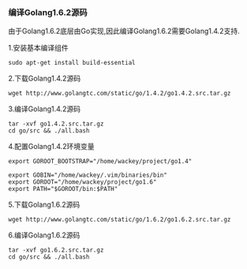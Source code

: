 ### 编译Golang1.6.2源码
由于Golang1.6.2底层由Go实现,因此编译Golang1.6.2需要Golang1.4.2支持.

1.安装基本编译组件
```
sudo apt-get install build-essential
```

2.下载Golang1.4.2源码
```
wget http://www.golangtc.com/static/go/1.4.2/go1.4.2.src.tar.gz
```

3.编译Golang1.4.2源码
```
tar -xvf go1.4.2.src.tar.gz
cd go/src && ./all.bash
```

4.配置Golang1.4.2环境变量
```
export GOROOT_BOOTSTRAP="/home/wackey/project/go1.4"

export GOBIN="/home/wackey/.vim/binaries/bin"
export GOROOT="/home/wackey/project/go1.6"
export PATH="$GOROOT/bin:$PATH"
```

5.下载Golang1.6.2源码
```
wget http://www.golangtc.com/static/go/1.6.2/go1.6.2.src.tar.gz
```

6.编译Golang1.6.2源码
```
tar -xvf go1.6.2.src.tar.gz
cd go/src && ./all.bash
```
